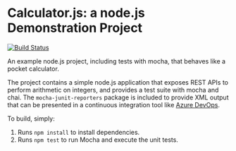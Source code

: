 Calculator.js: a node.js Demonstration Project
==============================================

[![Build Status](https://dev.azure.com/hennessyscott/Enabling%20Continuous%20Integration%20with%20Azure%20Pipelines/_apis/build/status/scotthenn.calculator?branchName=master)](https://dev.azure.com/hennessyscott/Enabling%20Continuous%20Integration%20with%20Azure%20Pipelines/_build/latest?definitionId=9&branchName=master)

An example node.js project, including tests with mocha, that behaves like
a pocket calculator.

The project contains a simple node.js application that exposes REST APIs
to perform arithmetic on integers, and provides a test suite with mocha
and chai.  The `mocha-junit-reporters` package is included to provide XML
output that can be presented in a continuous integration tool like
[Azure DevOps](https://azure.com/devops).

To build, simply:

1. Runs `npm install` to install dependencies.
2. Runs `npm test` to run Mocha and execute the unit tests.


